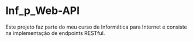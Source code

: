 # Inf_p_Web-API
Este projeto faz parte do meu curso de Informática para Internet e consiste na implementação de endpoints RESTful.
